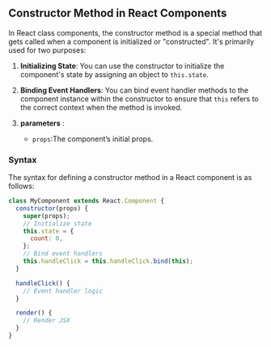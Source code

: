 ## Constructor Method in React Components

In React class components, the constructor method is a special method that gets called when a component is initialized or "constructed". It's primarily used for two purposes:

1. **Initializing State**: You can use the constructor to initialize the component's state by assigning an object to `this.state`.

2. **Binding Event Handlers**: You can bind event handler methods to the component instance within the constructor to ensure that `this` refers to the correct context when the method is invoked.

3. **parameters** :

   - `props`:The component’s initial props.

### Syntax

The syntax for defining a constructor method in a React component is as follows:

```jsx
class MyComponent extends React.Component {
  constructor(props) {
    super(props);
    // Initialize state
    this.state = {
      count: 0,
    };
    // Bind event handlers
    this.handleClick = this.handleClick.bind(this);
  }

  handleClick() {
    // Event handler logic
  }

  render() {
    // Render JSX
  }
}
```
